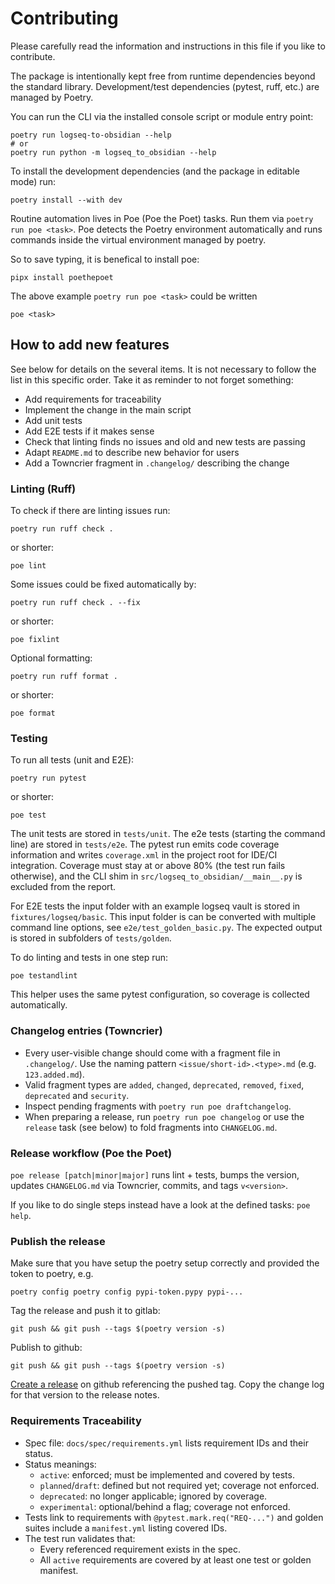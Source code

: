 # Contributing

Please carefully read the information and instructions in this file if you like
to contribute.

The package is intentionally kept free from runtime dependencies beyond the standard library.
Development/test dependencies (pytest, ruff, etc.) are managed by Poetry.

You can run the CLI via the installed console script or module entry point:

```shell
poetry run logseq-to-obsidian --help
# or
poetry run python -m logseq_to_obsidian --help
```

To install the development dependencies (and the package in editable mode) run:

```shell
poetry install --with dev
```

Routine automation lives in Poe (Poe the Poet) tasks. Run them via `poetry run poe <task>`.
Poe detects the Poetry environment automatically and runs commands inside the virtual
environment managed by poetry.

So to save typing, it is benefical to install poe:

```shell
pipx install poethepoet
```

The above example `poetry run poe <task>` could be written

```shell
poe <task>
```

## How to add new features

See below for details on the several items. It is not necessary to follow the list
in this specific order. Take it as reminder to not forget something:

- Add requirements for traceability
- Implement the change in the main script
- Add unit tests
- Add E2E tests if it makes sense
- Check that linting finds no issues and old and new tests are passing
- Adapt `README.md` to describe new behavior for users
- Add a Towncrier fragment in `.changelog/` describing the change

### Linting (Ruff)

To check if there are linting issues run:

```shell
poetry run ruff check .
```

or shorter:

```shell
poe lint
```

Some issues could be fixed automatically by:

```shell
poetry run ruff check . --fix
```

or shorter:

```shell
poe fixlint
```

Optional formatting:

```shell
poetry run ruff format .
```

or shorter:

```shell
poe format
```

### Testing

To run all tests (unit and E2E):

```shell
poetry run pytest
```

or shorter:

```shell
poe test
```

The unit tests are stored in `tests/unit`.
The e2e tests (starting the command line) are stored in `tests/e2e`.
The pytest run emits code coverage information and writes `coverage.xml` in the project root for IDE/CI integration.
Coverage must stay at or above 80% (the test run fails otherwise), and the CLI shim in `src/logseq_to_obsidian/__main__.py` is excluded from the report.

For E2E tests the input folder with an example logseq vault is stored in
`fixtures/logseq/basic`. This input folder is can be converted with multiple command
line options, see `e2e/test_golden_basic.py`.
The expected output is stored in subfolders of `tests/golden`.

To do linting and tests in one step run:

```shell
poe testandlint
```

This helper uses the same pytest configuration, so coverage is collected automatically.

### Changelog entries (Towncrier)

- Every user-visible change should come with a fragment file in `.changelog/`.
  Use the naming pattern `<issue/short-id>.<type>.md` (e.g. `123.added.md`).
- Valid fragment types are `added`, `changed`, `deprecated`, `removed`, `fixed`, `deprecated` and `security`.
- Inspect pending fragments with `poetry run poe draftchangelog`.
- When preparing a release, run `poetry run poe changelog` or use the `release` task (see below) to fold fragments into `CHANGELOG.md`.

### Release workflow (Poe the Poet)

`poe release [patch|minor|major]` runs lint + tests, bumps the version, updates `CHANGELOG.md` via Towncrier, commits, and tags `v<version>`.

If you like to do single steps instead have a look at the defined tasks: `poe help`.

### Publish the release

Make sure that you have setup the poetry setup correctly and provided the token to poetry, e.g.

```shell
poetry config poetry config pypi-token.pypy pypi-...
```

Tag the release and push it to gitlab:

```shell
git push && git push --tags $(poetry version -s)
```

Publish to github:

```shell
git push && git push --tags $(poetry version -s)
```

[Create a release](https://github.com/sercxanto/logseq_to_obsidian/releases/new) on github referencing
the pushed tag. Copy the change log for that version to the release notes.

### Requirements Traceability

- Spec file: `docs/spec/requirements.yml` lists requirement IDs and their status.
- Status meanings:
    - `active`: enforced; must be implemented and covered by tests.
    - `planned`/`draft`: defined but not required yet; coverage not enforced.
    - `deprecated`: no longer applicable; ignored by coverage.
    - `experimental`: optional/behind a flag; coverage not enforced.
- Tests link to requirements with `@pytest.mark.req("REQ-...")` and golden suites include a `manifest.yml` listing covered IDs.
- The test run validates that:
    - Every referenced requirement exists in the spec.
    - All `active` requirements are covered by at least one test or golden manifest.
